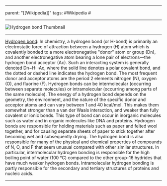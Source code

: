 
---
parent: "[[Wikipedia]]"
tags:
	#Wikipedia
	#
	
---

![Hydrogen bond Thumbnail](https://upload.wikimedia.org/wikipedia/commons/c/c6/3D_model_hydrogen_bonds_in_water.svg)

---

[Hydrogen bond](https://en.wikipedia.org/wiki/Hydrogen_bond): In chemistry, a hydrogen bond (or H-bond) is primarily an electrostatic force of attraction between a hydrogen (H) atom which is covalently bonded to a more electronegative "donor" atom or group (Dn), and another electronegative atom bearing a lone pair of electrons—the hydrogen bond acceptor (Ac). Such an interacting system is generally denoted Dn−H···Ac, where the solid line denotes a polar covalent bond, and the dotted or dashed line indicates the hydrogen bond. The most frequent donor and acceptor atoms are the period 2 elements nitrogen (N), oxygen (O), and fluorine (F).
Hydrogen bonds can be intermolecular (occurring between separate molecules) or intramolecular (occurring among parts of the same molecule). The energy of a hydrogen bond depends on the geometry, the environment, and the nature of the specific donor and acceptor atoms and can vary between 1 and 40 kcal/mol. This makes them somewhat stronger than a van der Waals interaction, and weaker than fully covalent or ionic bonds. This type of bond can occur in inorganic molecules such as water and in organic molecules like DNA and proteins. Hydrogen bonds are responsible for holding materials such as paper and felted wool together, and for causing separate sheets of paper to stick together after becoming wet and subsequently drying.
The hydrogen bond is also responsible for many of the physical and chemical properties of compounds of N, O, and F that seem unusual compared with other similar structures. In particular, intermolecular hydrogen bonding is responsible for the high boiling point of water (100 °C) compared to the other group-16 hydrides that have much weaker hydrogen bonds. Intramolecular hydrogen bonding is partly responsible for the secondary and tertiary structures of proteins and nucleic acids.

---


